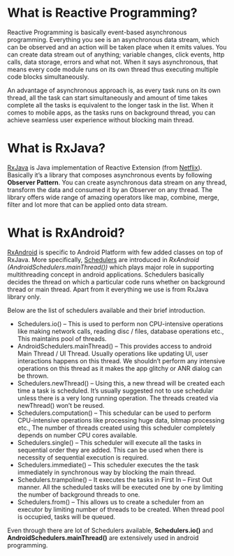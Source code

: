 # What is Reactive Programming?

Reactive Programming is basically event-based asynchronous programming. Everything you see is an asynchronous data stream, which can be observed and an action will be taken place when it emits values. You can create data stream out of anything; variable changes, click events, http calls, data storage, errors and what not. When it says asynchronous, that means every code module runs on its own thread thus executing multiple code blocks simultaneously.

An advantage of asynchronous approach is, as every task runs on its own thread, all the task can start simultaneously and amount of time takes complete all the tasks is equivalent to the longer task in the list. When it comes to mobile apps, as the tasks runs on background thread, you can achieve seamless user experience without blocking main thread.

# What is RxJava?

[RxJava](https://github.com/ReactiveX/RxJava) is Java implementation of Reactive Extension (from [Netflix](https://github.com/ReactiveX/RxJava/wiki)). Basically it’s a library that composes asynchronous events by following **Observer Pattern**. You can create asynchronous data stream on any thread, transform the data and consumed it by an Observer on any thread. The library offers wide range of amazing operators like map, combine, merge, filter and lot more that can be applied onto data stream.

# What is RxAndroid?

[RxAndroid](https://github.com/ReactiveX/RxAndroid) is specific to Android Platform with few added classes on top of RxJava. More specifically, [Schedulers](http://reactivex.io/documentation/scheduler.html) are introduced in *RxAndroid (AndroidSchedulers.mainThread())* which plays major role in supporting multithreading concept in android applications. Schedulers basically decides the thread on which a particular code runs whether on background thread or main thread. Apart from it everything we use is from RxJava library only.

Below are the list of schedulers available and their brief introduction.

* Schedulers.io() – This is used to perform non CPU-intensive operations like making network calls, reading disc / files, database operations etc., This maintains pool of threads.
* AndroidSchedulers.mainThread() – This provides access to android Main Thread / UI Thread. Usually operations like updating UI, user interactions happens on this thread. We shouldn’t perform any intensive operations on this thread as it makes the app glitchy or ANR dialog can be thrown.
* Schedulers.newThread() – Using this, a new thread will be created each time a task is scheduled. It’s usually suggested not to use schedular unless there is a very long running operation. The threads created via newThread() won’t be reused.
* Schedulers.computation() – This schedular can be used to perform CPU-intensive operations like processing huge data, bitmap processing etc., The number of threads created using this scheduler completely depends on number CPU cores available.
* Schedulers.single() – This scheduler will execute all the tasks in sequential order they are added. This can be used when there is necessity of sequential execution is required.
* Schedulers.immediate() – This scheduler executes the the task immediately in synchronous way by blocking the main thread.
* Schedulers.trampoline() – It executes the tasks in First In – First Out manner. All the scheduled tasks will be executed one by one by limiting the number of background threads to one.
* Schedulers.from() – This allows us to create a scheduler from an executor by limiting number of threads to be created. When thread pool is occupied, tasks will be queued.

Even through there are lot of Schedulers available, **Schedulers.io()** and **AndroidSchedulers.mainThread()** are extensively used in android programming.




